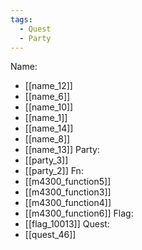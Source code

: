 ```yaml
---
tags:
  - Quest
  - Party
---
```

Name:
- [[name_12]]
- [[name_6]]
- [[name_10]]
- [[name_1]]
- [[name_14]]
- [[name_8]]
- [[name_13]]
Party:
- [[party_3]]
- [[party_2]]
Fn:
- [[m4300_function5]]
- [[m4300_function3]]
- [[m4300_function4]]
- [[m4300_function6]]
Flag:
- [[flag_10013]]
Quest:
- [[quest_46]]
